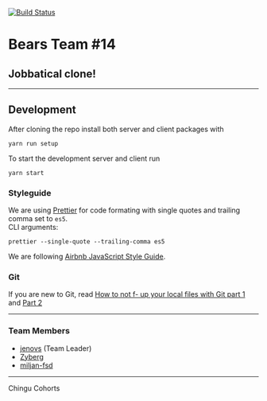 [![Build Status](https://travis-ci.org/jenovs/bears-team-14.svg?branch=development)](https://travis-ci.org/jenovs/bears-team-14)

# Bears Team #14

## Jobbatical clone!

---
## Development

After cloning the repo install both server and client packages with
```
yarn run setup
```


To start the development server and client run
```
yarn start
```
### Styleguide

We are using [Prettier](https://github.com/prettier/prettier) for code formating with single quotes and trailing comma set to `es5`.  
CLI arguments:
```
prettier --single-quote --trailing-comma es5
```

We are following [Airbnb JavaScript Style Guide](https://github.com/airbnb/javascript).

### Git

If you are new to Git, read [How to not f- up your local files with Git part 1](https://medium.com/@francesco.agnoletto/how-to-not-f-up-your-local-files-with-git-part-1-e0756c88fd3c) and [Part 2](https://medium.com/@francesco.agnoletto/how-to-not-f-up-your-local-files-with-git-part-2-fc4e243be02a)

---

### Team Members

* [jenovs](https://github.com/jenovs) (Team Leader)
* [Zyberg](https://github.com/Zyberg)
* [miljan-fsd](https://github.com/miljan-fsd)

---

Chingu Cohorts
